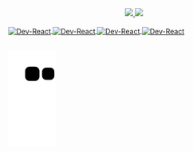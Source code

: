 

<div align="center">
  <a href="https://github.com/AF-Oaks">
  <img height="180em" src="https://github-readme-stats.vercel.app/api?username=Af-Oaks&show_icons=true&theme=dracula&include_all_commits=true&count_private=true"/>
  <img height="180em" src="https://github-readme-stats.vercel.app/api/top-langs/?username=Af-Oaks&layout=compact&langs_count=7&theme=dracula"/>
</div>  

<div style="display: inline_block"><br>
      <img align="center" alt="Dev-React" height="30" width="40" src="https://cdn.jsdelivr.net/gh/devicons/devicon/icons/c/c-original.svg" />
      <img align="center" alt="Dev-React" height="30" width="40" src="https://cdn.jsdelivr.net/gh/devicons/devicon/icons/cplusplus/cplusplus-original.svg" /> 
      <img align="center" alt="Dev-React" height="30" width="40" src="https://cdn.jsdelivr.net/gh/devicons/devicon/icons/java/java-original.svg" />    
      <img align="center" alt="Dev-React" height="30" width="40" src="https://cdn.jsdelivr.net/gh/devicons/devicon/icons/python/python-original.svg" />    
</div>

##

<div>

![Snake animation](https://github.com/Af-Oaks/Af-Oaks/blob/output/github-contribution-grid-snake.svg)

</div>
